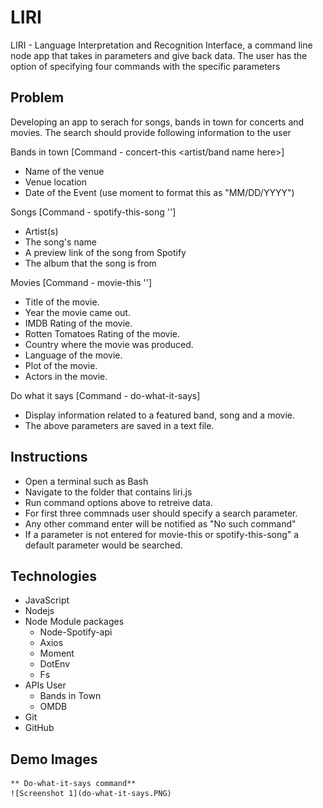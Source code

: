 # LIRI
LIRI - Language Interpretation and Recognition Interface, a command line node app that takes in parameters and give back data. The user has the option of specifying four commands with the specific parameters


## Problem
Developing an app to serach for songs, bands in town for concerts and movies. 
The search should provide following information to the user

Bands in town [Command - concert-this <artist/band name here>] 
* Name of the venue
* Venue location
* Date of the Event (use moment to format this as "MM/DD/YYYY")
 
Songs [Command - spotify-this-song '<song name here>']
* Artist(s)
* The song's name
* A preview link of the song from Spotify
* The album that the song is from

Movies [Command - movie-this '<movie name here>']
  * Title of the movie.
  * Year the movie came out.
  * IMDB Rating of the movie.
  * Rotten Tomatoes Rating of the movie.
  * Country where the movie was produced.
  * Language of the movie.
  * Plot of the movie.
  * Actors in the movie.

Do what it says [Command -  do-what-it-says]
  * Display information related to a featured band, song and a movie. 
  * The above parameters are saved in a text file.


## Instructions
  * Open a terminal such as Bash 
  * Navigate to the folder that contains liri.js  
  * Run command options above to retreive data.
  * For first three commnads user should specify a search parameter. 
  * Any other command enter will be notified as "No such command"
  * If a parameter is not entered for movie-this or spotify-this-song" a default parameter would be searched.

## Technologies 
  * JavaScript
  * Nodejs
  * Node Module packages
     - Node-Spotify-api
     - Axios 
     - Moment
     - DotEnv
     - Fs
  * APIs User 
     - Bands in Town
     - OMDB
  * Git
  * GitHub

  ## Demo Images

    ** Do-what-it-says command**
    ![Screenshot 1](do-what-it-says.PNG)
  
